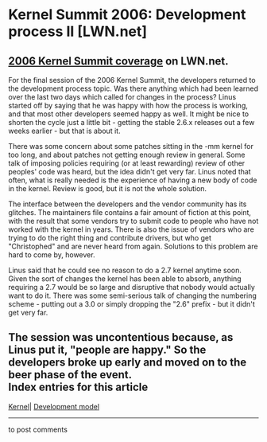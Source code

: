 # Kernel Summit 2006: Development process II [LWN.net]

[2006 Kernel Summit coverage](/Articles/KernelSummit2006/) on LWN.net.   
---  
For the final session of the 2006 Kernel Summit, the developers returned to the development process topic. Was there anything which had been learned over the last two days which called for changes in the process? Linus started off by saying that he was happy with how the process is working, and that most other developers seemed happy as well. It might be nice to shorten the cycle just a little bit - getting the stable 2.6.x releases out a few weeks earlier - but that is about it. 

There was some concern about some patches sitting in the -mm kernel for too long, and about patches not getting enough review in general. Some talk of imposing policies requiring (or at least rewarding) review of other peoples' code was heard, but the idea didn't get very far. Linus noted that often, what is really needed is the experience of having a new body of code in the kernel. Review is good, but it is not the whole solution. 

The interface between the developers and the vendor community has its glitches. The maintainers file contains a fair amount of fiction at this point, with the result that some vendors try to submit code to people who have not worked with the kernel in years. There is also the issue of vendors who are trying to do the right thing and contribute drivers, but who get "Christophed" and are never heard from again. Solutions to this problem are hard to come by, however. 

Linus said that he could see no reason to do a 2.7 kernel anytime soon. Given the sort of changes the kernel has been able to absorb, anything requiring a 2.7 would be so large and disruptive that nobody would actually want to do it. There was some semi-serious talk of changing the numbering scheme - putting out a 3.0 or simply dropping the "2.6" prefix - but it didn't get very far. 

The session was uncontentious because, as Linus put it, "people are happy." So the developers broke up early and moved on to the beer phase of the event.  
Index entries for this article  
---  
[Kernel](/Kernel/Index)| [Development model](/Kernel/Index#Development_model)  
  


* * *

to post comments 
